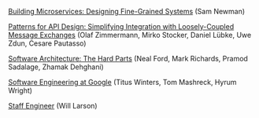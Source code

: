 [Building Microservices: Designing Fine-Grained Systems](building-microservices) (Sam Newman)

[Patterns for API Design: Simplifying Integration with Loosely-Coupled Message Exchanges](patterns-for-api-design) (Olaf Zimmermann, Mirko Stocker, Daniel Lübke, Uwe Zdun, Cesare Pautasso)

[Software Architecture: The Hard Parts](software-architecture-the-hard-parts) (Neal Ford, Mark Richards, Pramod Sadalage, Zhamak Dehghani)

[Software Engineering at Google](software-engineering-at-google) (Titus Winters, Tom Mashreck, Hyrum Wright)

[Staff Engineer](staff-engineer) (Will Larson)
